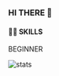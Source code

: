 ### HI THERE 👋

#### :technologist: SKILLS
BEGINNER




![stats](https://github-readme-stats-git-masterrstaa-rickstaa.vercel.app/api?username=ldwooo&&show_icons=true&theme=dark)

<!--

**ldwooo/ldwooo** is a ✨ _special_ ✨ repository because its `README.md` (this file) appears on your GitHub profile.

Here are some ideas to get you started:

- 🔭 I’m currently working on ...
- 🌱 I’m currently learning ...
- 👯 I’m looking to collaborate on ...
- 🤔 I’m looking for help with ...
- 💬 Ask me about ...
- 📫 How to reach me: ...
- 😄 Pronouns: ...
- ⚡ Fun fact: ...
-->
